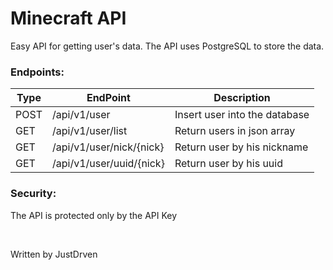 # Minecraft API

Easy API for getting user's data. The API uses PostgreSQL to store the data.

### Endpoints:

| Type | EndPoint                 | Description                  |
|------|--------------------------|------------------------------|
| POST | /api/v1/user             | Insert user into the database |
| GET  | /api/v1/user/list        | Return users in json array   |
| GET  | /api/v1/user/nick/{nick} | Return user by his nickname  |
| GET  | /api/v1/user/uuid/{nick} | Return user by his uuid      |

### Security:

The API is protected only by the API Key

<br>

Written by JustDrven